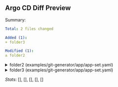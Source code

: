 ## Argo CD Diff Preview

Summary:
```yaml
Total: 2 files changed

Added (1):
+ folder3

Modified (1):
± folder2
```

<details>
<summary>folder2 (examples/git-generator/app/app-set.yaml)</summary>
<br>

```diff
@@ Application modified: folder2 (examples/git-generator/app/app-set.yaml) @@
       app: myapp
   template:
     metadata:
       labels:
         app: myapp
     spec:
       containers:
       - image: dag-andersen/myapp:latest
         name: myapp
         ports:
-        - containerPort: 80
+        - containerPort: 8080
```

</details>

<details>
<summary>folder3 (examples/git-generator/app/app-set.yaml)</summary>
<br>

```diff
@@ Application added: folder3 (examples/git-generator/app/app-set.yaml) @@
+apiVersion: apps/v1
+kind: Deployment
+metadata:
+  annotations:
+    argocd.argoproj.io/tracking-id: folder3:apps/Deployment:/deploy-from-folder-three
+  name: deploy-from-folder-three
+spec:
+  replicas: 2
+  selector:
+    matchLabels:
+      app: myapp
+  template:
+    metadata:
+      labels:
+        app: myapp
+    spec:
+      containers:
+      - image: dag-andersen/myapp:latest
+        name: myapp
+        ports:
+        - containerPort: 80
```

</details>

_Stats_:
[], [], [], [], []
